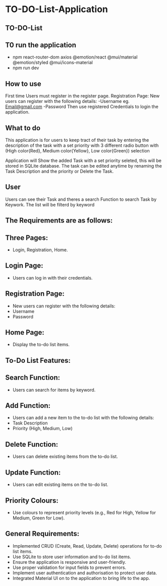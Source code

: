 # TO-DO-List-Application
## TO-DO-List
## T0 run the application 
- npm react-router-dom axios @emotion/react @mui/material @emotion/styled @mui/icons-material
-  npm run dev

## How to use

First time Users must register in the register page.
Registration Page: New users can register with the following details:
-Username eg. Email@gmail.com
-Password 
Then use registered Credentials to login the application.

## What to do

This application is for users to keep tract of their task by
entering the description of the task with a set priority with
3 different radio button with  (High color{Red}, Medium color{Yellow}, Low color{Green}) selection

Application will Show the added Task with a set priority seleted, this will be stored in SQLite database.
The task can be edited anytime by renaming the Task Description and the priority or Delete the Task.

## User
Users can see their Task and theres a search Function to search Task by Keywork.
The list will be filterd by keyword

## The Requirements are as follows:
## Three Pages: 
- Login, Registration, Home.
## Login Page: 
- Users can log in with their credentials.
## Registration Page: 
- New users can register with the following details:
- Username
- Password
## Home Page: 
- Display the to-do list items.
## To-Do List Features:
## Search Function: 
- Users can search for items by keyword.
## Add Function: 
- Users can add a new item to the to-do list with the following details:
- Task Description
- Priority (High, Medium, Low)
## Delete Function: 
- Users can delete existing items from the to-do list.
## Update Function: 
- Users can edit existing items on the to-do list.
## Priority Colours: 
- Use colours to represent priority levels (e.g., Red for High, Yellow for Medium, Green for Low).
## General Requirements:
- Implemented CRUD (Create, Read, Update, Delete) operations for to-do list items.
- Use SQLite to store user information and to-do list items.
- Ensure the application is responsive and user-friendly.
- Use proper validation for input fields to prevent errors.
- Implement user authentication and authorisation to protect user data.
- Integrated Material UI on to the application to bring life to the app.


